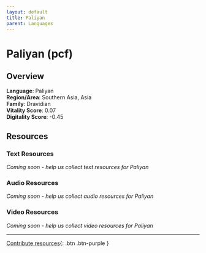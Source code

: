 ```yaml
---
layout: default
title: Paliyan
parent: Languages
---
```


# Paliyan (pcf)

## Overview

**Language**: Paliyan  
**Region/Area**: Southern Asia, Asia  
**Family**: Dravidian  
**Vitality Score**: 0.07  
**Digitality Score**: -0.45  

## Resources

### Text Resources
*Coming soon - help us collect text resources for Paliyan*

### Audio Resources
*Coming soon - help us collect audio resources for Paliyan*

### Video Resources
*Coming soon - help us collect video resources for Paliyan*

---

[Contribute resources](https://fairtrain.github.io/){: .btn .btn-purple }
